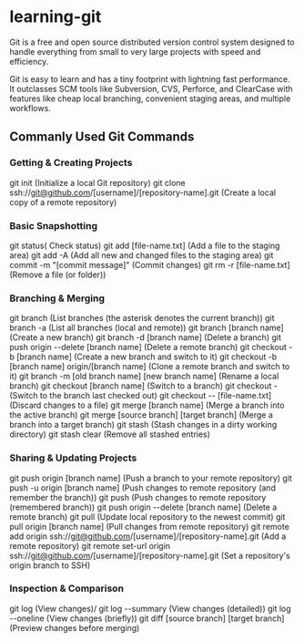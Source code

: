 # learning-git

Git is a free and open source distributed version control system designed to handle everything from small to very large projects with speed and efficiency.

Git is easy to learn and has a tiny footprint with lightning fast performance. It outclasses SCM tools like Subversion, CVS, Perforce, and ClearCase with features like cheap local branching, convenient staging areas, and multiple workflows.

## Commanly Used Git Commands

### Getting & Creating Projects

git init (Initialize a local Git repository)
git clone ssh://git@github.com/[username]/[repository-name].git	(Create a local copy of a remote repository)


### Basic Snapshotting

git status(	Check status)
git add [file-name.txt]	(Add a file to the staging area)
git add -A	(Add all new and changed files to the staging area)
git commit -m "[commit message]"	(Commit changes)
git rm -r [file-name.txt]	(Remove a file (or folder))


### Branching & Merging

git branch	(List branches (the asterisk denotes the current branch))
git branch -a	(List all branches (local and remote))
git branch [branch name]	(Create a new branch)
git branch -d [branch name]	(Delete a branch)
git push origin --delete [branch name]	(Delete a remote branch)
git checkout -b [branch name]	(Create a new branch and switch to it)
git checkout -b [branch name] origin/[branch name]	(Clone a remote branch and switch to it)
git branch -m [old branch name] [new branch name]	(Rename a local branch)
git checkout [branch name]	(Switch to a branch)
git checkout -	(Switch to the branch last checked out)
git checkout -- [file-name.txt]	(Discard changes to a file)
git merge [branch name]	(Merge a branch into the active branch)
git merge [source branch] [target branch]	(Merge a branch into a target branch)
git stash	(Stash changes in a dirty working directory)
git stash clear	(Remove all stashed entries)


### Sharing & Updating Projects

git push origin [branch name]	(Push a branch to your remote repository)
git push -u origin [branch name]	(Push changes to remote repository (and remember the branch))
git push	(Push changes to remote repository (remembered branch))
git push origin --delete [branch name]	(Delete a remote branch)
git pull	(Update local repository to the newest commit)
git pull origin [branch name]	(Pull changes from remote repository)
git remote add origin ssh://git@github.com/[username]/[repository-name].git	(Add a remote repository)
git remote set-url origin ssh://git@github.com/[username]/[repository-name].git	(Set a repository's origin branch to SSH)


### Inspection & Comparison

git log	(View changes)/
git log --summary	(View changes (detailed))
git log --oneline	(View changes (briefly))
git diff [source branch] [target branch]	(Preview changes before merging)
